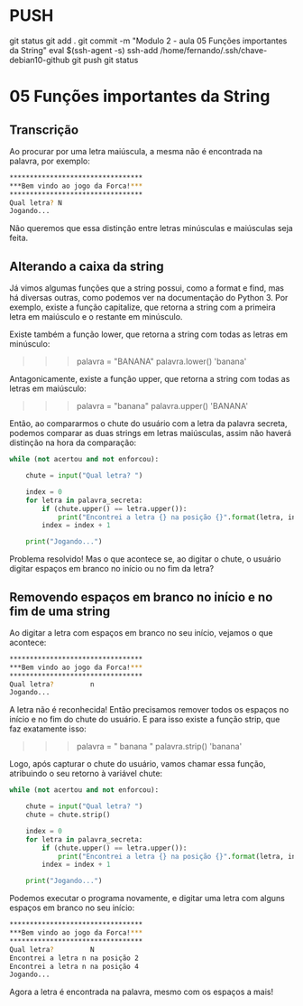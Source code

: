 
# ###################################################################################################################################################################
# ###################################################################################################################################################################
# PUSH

git status
git add .
git commit -m "Modulo 2 - aula 05 Funções importantes da String"
eval $(ssh-agent -s)
ssh-add /home/fernando/.ssh/chave-debian10-github
git push
git status



# ###################################################################################################################################################################
# ###################################################################################################################################################################
# 05 Funções importantes da String

## Transcrição
Ao procurar por uma letra maiúscula, a mesma não é encontrada na palavra, por exemplo:

~~~~bash
*********************************
***Bem vindo ao jogo da Forca!***
*********************************
Qual letra? N
Jogando...
~~~~

Não queremos que essa distinção entre letras minúsculas e maiúsculas seja feita.

## Alterando a caixa da string

Já vimos algumas funções que a string possui, como a format e find, mas há diversas outras, como podemos ver na documentação do Python 3. Por exemplo, existe a função capitalize, que retorna a string com a primeira letra em maiúsculo e o restante em minúsculo.

Existe também a função lower, que retorna a string com todas as letras em minúsculo:

>>> palavra = "BANANA"
>>> palavra.lower()
'banana'

Antagonicamente, existe a função upper, que retorna a string com todas as letras em maiúsculo:

>>> palavra = "banana"
>>> palavra.upper()
'BANANA'

Então, ao compararmos o chute do usuário com a letra da palavra secreta, podemos comparar as duas strings em letras maiúsculas, assim não haverá distinção na hora da comparação:

~~~~python
while (not acertou and not enforcou):

    chute = input("Qual letra? ")

    index = 0
    for letra in palavra_secreta:
        if (chute.upper() == letra.upper()):
            print("Encontrei a letra {} na posição {}".format(letra, index))
        index = index + 1

    print("Jogando...")
~~~~

Problema resolvido! Mas o que acontece se, ao digitar o chute, o usuário digitar espaços em branco no início ou no fim da letra?


## Removendo espaços em branco no início e no fim de uma string

Ao digitar a letra com espaços em branco no seu início, vejamos o que acontece:

~~~~bash
*********************************
***Bem vindo ao jogo da Forca!***
*********************************
Qual letra?         n
Jogando...
~~~~

A letra não é reconhecida! Então precisamos remover todos os espaços no início e no fim do chute do usuário. E para isso existe a função strip, que faz exatamente isso:

>>> palavra = "  banana   "
>>> palavra.strip()
'banana'

Logo, após capturar o chute do usuário, vamos chamar essa função, atribuindo o seu retorno à variável chute:

~~~~python
while (not acertou and not enforcou):

    chute = input("Qual letra? ")
    chute = chute.strip()

    index = 0
    for letra in palavra_secreta:
        if (chute.upper() == letra.upper()):
            print("Encontrei a letra {} na posição {}".format(letra, index))
        index = index + 1

    print("Jogando...")
~~~~

Podemos executar o programa novamente, e digitar uma letra com alguns espaços em branco no seu início:

~~~~bash
*********************************
***Bem vindo ao jogo da Forca!***
*********************************
Qual letra?         N
Encontrei a letra n na posição 2
Encontrei a letra n na posição 4
Jogando...
~~~~

Agora a letra é encontrada na palavra, mesmo com os espaços a mais!